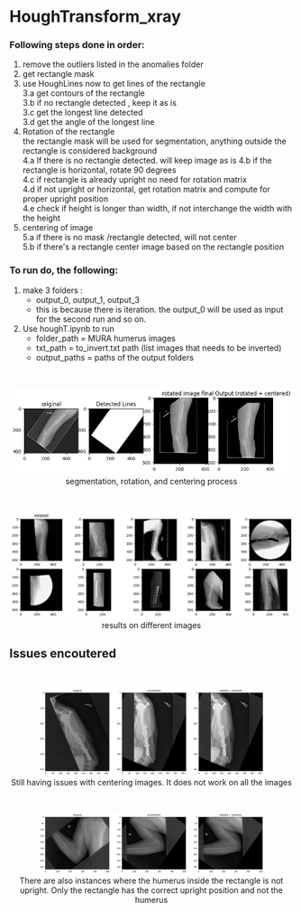 # HoughTransform_xray

### Following steps done in order: <br>

1. remove the outliers listed in the anomalies folder<br>
2. get rectangle mask<br>
3. use HoughLines now to get lines of the rectangle<br>
	3.a get contours of the rectangle<br>
	3.b if no rectangle detected , keep it as is<br>
	3.c get the longest line detected<br>
	3.d get the angle of the longest line<br>
4. Rotation of the rectangle<br>
   the rectangle mask will be used for segmentation, anything outside the rectangle is considered background<br>
	4.a If there is no rectangle detected. will keep image as is
   4.b if the rectangle is horizontal, rotate 90 degrees<br>
	4.c if rectangle is already upright no need for rotation matrix<br>
	4.d if not upright or horizontal, get rotation matrix and compute for proper upright position<br>
	4.e check if height is longer than width, if not interchange the width with the height<br>
5. centering of image<br>
	5.a if there is no mask  /rectangle detected, will not center<br>
	5.b if there's a rectangle center image based on the rectangle position<br>

### To run do, the following:
1. make 3 folders :<br>
   - output_0, output_1, output_3
   - this is because there is iteration. the output_0 will be used as input for the second run and so on. 
2. Use houghT.ipynb to run <br>
   - folder_path = MURA humerus images
   - txt_path = to_invert.txt path (list images that needs to be inverted)
   - output_paths = paths of the output folders


<br>
<p align="center">
    <img src="https://github.com/ronocara/HoughTransform_xray/blob/4e38665eed28c6c466f9b51061e16438953b3f10/output/output4.png">
   <br> segmentation, rotation, and centering process
</p>

   <br>
<p align="center">
    <img src="https://github.com/ronocara/HoughTransform_xray/blob/4e38665eed28c6c466f9b51061e16438953b3f10/output/output.png">
   <br> results on different images
</p>


## <b>Issues encoutered</b><br>
   <br>
<p align="center">
    <img src="https://github.com/ronocara/HoughTransform_xray/blob/d526c7eae83ccdd0088eef9868990b841c90d2c1/output/output3.png" width="400">
   <br> Still having issues with centering images. It does not work on all the images
</p>

   <br>
<p align="center">
    <img src="https://github.com/ronocara/HoughTransform_xray/blob/d526c7eae83ccdd0088eef9868990b841c90d2c1/output/outpu-flawed.png" width="400">
   <br> There are also instances where the humerus inside the rectangle is not upright. Only the rectangle has the correct upright position and not the humerus
</p>
